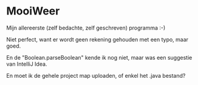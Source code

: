 # MooiWeer

Mijn allereerste (zelf bedachte, zelf geschreven) programma :-)

Niet perfect, want er wordt geen rekening gehouden met een typo, maar goed.

En de "Boolean.parseBoolean" kende ik nog niet, maar was een suggestie van IntelliJ Idea.

En moet ik de gehele project map uploaden, of enkel het .java bestand?
